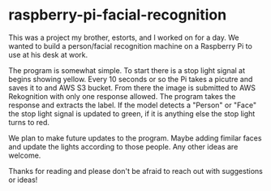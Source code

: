 # raspberry-pi-facial-recognition

This was a project my brother, estorts, and I worked on for a day.  We wanted to build a person/facial recognition machine on a Raspberry Pi to use at his desk at work.

The program is somewhat simple.  To start there is a stop light signal at begins showing yellow.  Every 10 seconds or so the Pi takes a picutre and saves it to and AWS S3 bucket.  From there the image is submitted to AWS Rekognition with only one response allowed.  The program takes the response and extracts the label.  If the model detects a "Person" or "Face" the stop light signal is updated to green, if it is anything else the stop light turns to red.  

We plan to make future updates to the program.  Maybe adding fimilar faces and update the lights according to those people.  Any other ideas are welcome.

Thanks for reading and please don't be afraid to reach out with suggestions or ideas!
